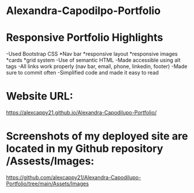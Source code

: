 # Alexandra-Capodilpo-Portfolio

# Responsive Portfolio Highlights
-Used Bootstrap CSS
   *Nav bar
   *responsive layout
   *responsive images
   *cards
   *grid system
-Use of semantic HTML
-Made accessible using alt tags
-All links work properly (nav bar, email, phone, linkedin, footer)
-Made sure to commit often
-Simplified code and made it easy to read


# Website URL:
https://alexcappy21.github.io/Alexandra-Capodilupo-Portfolio/

# Screenshots of my deployed site are located in my Github repository /Assests/Images:
https://github.com/alexcappy21/Alexandra-Capodilupo-Portfolio/tree/main/Assets/Images


